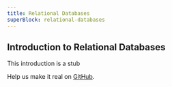 ```yaml
---
title: Relational Databases
superBlock: relational-databases
---
```


## Introduction to Relational Databases

This introduction is a stub

Help us make it real on [GitHub](https://github.com/freeCodeCamp/learn/tree/master/src/introductions).
